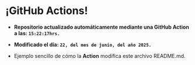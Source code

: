 # ¡GitHub Actions!
* **Repositorio actualizado automáticamente mediante una GitHub Action a las: `15:22:17hrs.`**
* **Modificado el día: `22, del mes de junio, del año 2025.`**

* Ejemplo sencillo de cómo la **Action** modifica este archivo README.md.
